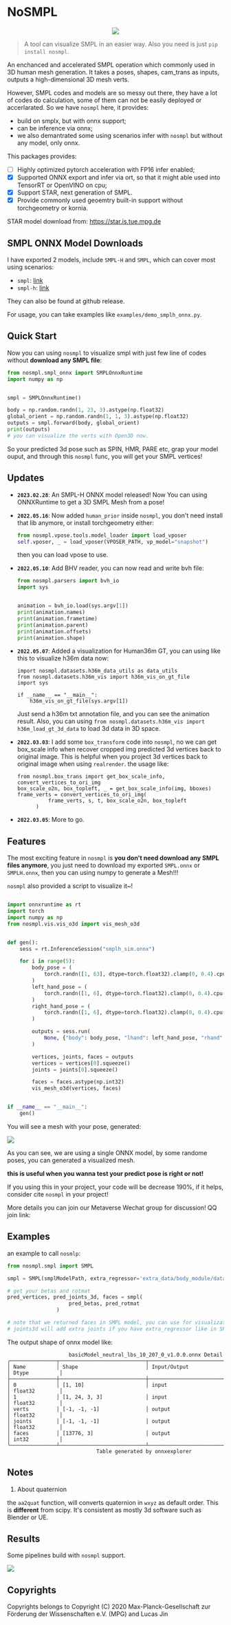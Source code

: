 # NoSMPL

<p align="center">
  <img src="https://jihulab.com/godly/fger/-/raw/c61e2e1d45afb82f48ced2bbcf6d6baa63f8f9a0/images/2023/04/5_22_41_32_37_1680705278.gif" />
</p>

> A tool can visualize SMPL in an easier way. Also you need is just `pip install nosmpl`.

An enchanced and accelerated SMPL operation which commonly used in 3D human mesh generation. It takes a poses, shapes, cam_trans as inputs, outputs a high-dimensional 3D mesh verts.

However, SMPL codes and models are so messy out there, they have a lot of codes do calculation, some of them can not be easily deployed or accerlarated. So we have `nosmpl` here, it provides:

- build on smplx, but with onnx support;
- can be inference via onnx;
- we also demantrated some using scenarios infer with `nosmpl` but without any model, only onnx.

This packages provides:

- [ ] Highly optimized pytorch acceleration with FP16 infer enabled;
- [x] Supported ONNX export and infer via ort, so that it might able used into TensorRT or OpenVINO on cpu;
- [x] Support STAR, next generation of SMPL.
- [x] Provide commonly used geoemtry built-in support without torchgeometry or kornia.

STAR model download from: https://star.is.tue.mpg.de


## SMPL ONNX Model Downloads

I have exported 2 models, include `SMPL-H` and `SMPL`, which can cover most using scenarios:

- `smpl`: [link](https://github.com/jinfagang/nosmpl/releases/download/v1.1/smpl.onnx)
- `smpl-h`: [link](https://github.com/jinfagang/nosmpl/releases/download/v1.0/smplh_sim_w_orien.onnx)

They can also be found at github release.

For usage, you can take examples like `examples/demo_smplh_onnx.py`.


## Quick Start

Now you can using `nosmpl` to visualize smpl with just few line of codes without **download any SMPL file**:

```python
from nosmpl.smpl_onnx import SMPLOnnxRuntime
import numpy as np


smpl = SMPLOnnxRuntime()

body = np.random.randn(1, 23, 3).astype(np.float32)
global_orient = np.random.randn(1, 1, 3).astype(np.float32)
outputs = smpl.forward(body, global_orient)
print(outputs)
# you can visualize the verts with Open3D now.
```

So your predicted 3d pose such as SPIN, HMR, PARE etc, grap your model ouput, and through this `nosmpl` func, you will get your SMPL vertices!


## Updates

- **`2023.02.28`**: An SMPL-H ONNX model released! Now You can using ONNXRuntime to get a 3D SMPL Mesh from a pose!
- **`2022.05.16`**: Now added `human_prior` inside `nosmpl`, you don't need install that lib anymore, or install torchgeometry either:
  ```python
  from nosmpl.vpose.tools.model_loader import load_vposer
  self.vposer, _ = load_vposer(VPOSER_PATH, vp_model="snapshot")
  ```
  then you can load vpose to use.
- **`2022.05.10`**: Add BHV reader, you can now read and write bvh file:

  ```python
  from nosmpl.parsers import bvh_io
  import sys


  animation = bvh_io.load(sys.argv[1])
  print(animation.names)
  print(animation.frametime)
  print(animation.parent)
  print(animation.offsets)
  print(animation.shape)
  ```

- **`2022.05.07`**: Added a visualization for Human36m GT, you can using like this to visualize h36m data now:

  ```
  import nosmpl.datasets.h36m_data_utils as data_utils
  from nosmpl.datasets.h36m_vis import h36m_vis_on_gt_file
  import sys

  if __name__ == "__main__":
      h36m_vis_on_gt_file(sys.argv[1])
  ```

  Just send a h36m txt annotation file, and you can see the animation result. Also, you can using `from nosmpl.datasets.h36m_vis import h36m_load_gt_3d_data` to load 3d data in 3D space.

- **`2022.03.03`**: I add some `box_transform` code into `nosmpl`, no we can get box_scale info when recover cropped img predicted 3d vertices back to original image. This is helpful when you project 3d vertices back to original image when using `realrender`.
  the usage like:
  ```
  from nosmpl.box_trans import get_box_scale_info, convert_vertices_to_ori_img
  box_scale_o2n, box_topleft, _ = get_box_scale_info(img, bboxes)
  frame_verts = convert_vertices_to_ori_img(
            frame_verts, s, t, box_scale_o2n, box_topleft
        )
  ```
- **`2022.03.05`**: More to go.

## Features

The most exciting feature in `nosmpl` is **you don't need download any SMPL files anymore**, you just need to download my exported `SMPL.onnx` or `SMPLH.onnx`, then you can using numpy to generate a Mesh!!!

`nosmpl` also provided a script to visualize it~!

```python

import onnxruntime as rt
import torch
import numpy as np
from nosmpl.vis.vis_o3d import vis_mesh_o3d


def gen():
    sess = rt.InferenceSession("smplh_sim.onnx")

    for i in range(5):
        body_pose = (
            torch.randn([1, 63], dtype=torch.float32).clamp(0, 0.4).cpu().numpy()
        )
        left_hand_pose = (
            torch.randn([1, 6], dtype=torch.float32).clamp(0, 0.4).cpu().numpy()
        )
        right_hand_pose = (
            torch.randn([1, 6], dtype=torch.float32).clamp(0, 0.4).cpu().numpy()
        )

        outputs = sess.run(
            None, {"body": body_pose, "lhand": left_hand_pose, "rhand": right_hand_pose}
        )

        vertices, joints, faces = outputs
        vertices = vertices[0].squeeze()
        joints = joints[0].squeeze()

        faces = faces.astype(np.int32)
        vis_mesh_o3d(vertices, faces)


if __name__ == "__main__":
    gen()
```

You will see a mesh with your pose, generated:

![](https://s1.ax1x.com/2023/03/01/ppim6EV.png)

As you can see, we are using a single ONNX model, by some randome poses, you can generated a visualized mesh.

**this is useful when you wanna test your predict pose is right or not!**

If you using this in your project, your code will be decrease 190%, if it helps, consider cite `nosmpl` in your project!

More details you can join our Metaverse Wechat group for discussion! QQ join link:

## Examples

an example to call `nosmlp`:

```python
from nosmpl.smpl import SMPL

smpl = SMPL(smplModelPath, extra_regressor='extra_data/body_module/data_from_spin/J_regressor_extra.npy').to(device)

# get your betas and rotmat
pred_vertices, pred_joints_3d, faces = smpl(
                    pred_betas, pred_rotmat
                )

# note that we returned faces in SMPL model, you can use for visualization
# joints3d will add extra joints if you have extra_regressor like in SPIN or VIBE

```

The output shape of onnx model like:

```
                    basicModel_neutral_lbs_10_207_0_v1.0.0.onnx Detail
╭───────────────┬────────────────────────────┬──────────────────────────┬────────────────╮
│ Name          │ Shape                      │ Input/Output             │ Dtype          │
├───────────────┼────────────────────────────┼──────────────────────────┼────────────────┤
│ 0             │ [1, 10]                    │ input                    │ float32        │
│ 1             │ [1, 24, 3, 3]              │ input                    │ float32        │
│ verts         │ [-1, -1, -1]               │ output                   │ float32        │
│ joints        │ [-1, -1, -1]               │ output                   │ float32        │
│ faces         │ [13776, 3]                 │ output                   │ int32          │
╰───────────────┴────────────────────────────┴──────────────────────────┴────────────────╯
                             Table generated by onnxexplorer
```

## Notes

1. About quaternion

the `aa2quat` function, will converts quaternion in `wxyz` as default order. This is **different** from scipy. It's consistent as mostly 3d software such as Blender or UE.

## Results

Some pipelines build with `nosmpl` support.

![](https://s4.ax1x.com/2022/02/20/HLGD00.gif)

## Copyrights

Copyrights belongs to Copyright (C) 2020 Max-Planck-Gesellschaft zur Förderung der Wissenschaften e.V. (MPG) and Lucas Jin
